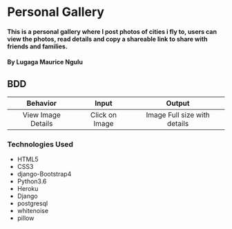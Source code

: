 # Personal Gallery

#### This is a personal gallery where I post photos of cities i fly to, users can view the photos, read details and copy a shareable link to share with friends and families.

#### By **Lugaga Maurice Ngulu**

## BDD
| Behavior| Input | Output |
| :-------------: | :-------------: | :-------------: |
| View Image Details | Click on Image  | Image Full size with details |

### Technologies Used

- HTML5
- CSS3
- django-Bootstrap4
- Python3.6
- Heroku
- Django
- postgresql
- whitenoise
- pillow